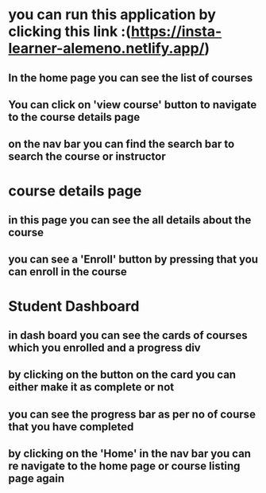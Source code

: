 # you can run this application by clicking this link :(https://insta-learner-alemeno.netlify.app/)
## In the home page you can see the list of courses
## You can click on 'view course' button to navigate to the course details page
## on the nav bar you can find the search bar to search the course or instructor

# course details page
## in this page you can see the all details about the course 
## you can see a 'Enroll' button by pressing that you can enroll in the course

# Student Dashboard
## in dash board you can see the cards of courses which you enrolled and a progress div
## by clicking on the button on the card you can either make it as complete or not 
## you can see the progress bar as per no of course that you have completed 
## by clicking on the 'Home' in the nav bar you can re navigate to the home page or course listing page again 
